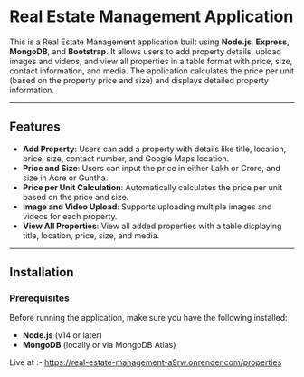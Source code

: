 # Real Estate Management Application

This is a Real Estate Management application built using **Node.js**, **Express**, **MongoDB**, and **Bootstrap**. It allows users to add property details, upload images and videos, and view all properties in a table format with price, size, contact information, and media. The application calculates the price per unit (based on the property price and size) and displays detailed property information.

---

## Features

- **Add Property**: Users can add a property with details like title, location, price, size, contact number, and Google Maps location.
- **Price and Size**: Users can input the price in either Lakh or Crore, and size in Acre or Guntha.
- **Price per Unit Calculation**: Automatically calculates the price per unit based on the price and size.
- **Image and Video Upload**: Supports uploading multiple images and videos for each property.
- **View All Properties**: View all added properties with a table displaying title, location, price, size, and media.

---

## Installation

### Prerequisites

Before running the application, make sure you have the following installed:

- **Node.js** (v14 or later)
- **MongoDB** (locally or via MongoDB Atlas)
  
Live at :-  https://real-estate-management-a9rw.onrender.com/properties
